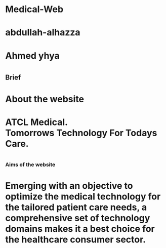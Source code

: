 # <h1>Medical-Web<h1>
# abdullah-alhazza 
# Ahmed yhya
# <h2> Brief <h2>


# About the website
# <p>ATCL Medical.<br> Tomorrows Technology For Todays Care. </p>
# <h3>Aims of the website </h3> 
# <p>Emerging with an objective to optimize the medical technology for the tailored patient care needs, a comprehensive set of technology domains makes it a best choice for the healthcare consumer sector. </p>
